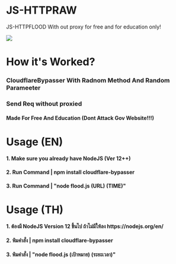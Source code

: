 # JS-HTTPRAW
JS-HTTPFLOOD With out proxy for free and for education only!

<img src="https://media2.giphy.com/media/Wp1KN1fJiVsx1tOu0k/giphy.gif">

<h1>How it's Worked?
<h3> CloudflareBypasser With Radnom Method And Random Parameeter
<h3> Send Req without proxied
<h4> Made For Free And Education (Dont Attack Gov Website!!!)

<h1>Usage (EN)
<h4>1. Make sure you already have NodeJS (Ver 12++)
<h4>2. Run Command | npm install cloudflare-bypasser
<h4>3. Run Command | "node flood.js (URL) (TIME)"
  
<h1>Usage (TH)
<h4>1. ต้องมี NodeJS Version 12 ขึ้นไป ถ้าไม่มีให้ลง https://nodejs.org/en/
<h4>2. พิมคําสั่ง | npm install cloudflare-bypasser
<h4>3. พิมคําสั่ง | "node flood.js (เป้าหมาย) (ระยะเวลา)"
